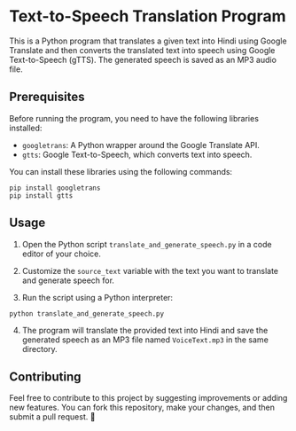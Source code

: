 # Text-to-Speech Translation Program

This is a Python program that translates a given text into Hindi using Google Translate and then converts the translated text into speech using Google Text-to-Speech (gTTS). The generated speech is saved as an MP3 audio file.

## Prerequisites

Before running the program, you need to have the following libraries installed:

- `googletrans`: A Python wrapper around the Google Translate API.
- `gtts`: Google Text-to-Speech, which converts text into speech.

You can install these libraries using the following commands:

```
pip install googletrans
pip install gtts
```

## Usage

1. Open the Python script `translate_and_generate_speech.py` in a code editor of your choice.

2. Customize the `source_text` variable with the text you want to translate and generate speech for.

3. Run the script using a Python interpreter:

```
python translate_and_generate_speech.py
```

4. The program will translate the provided text into Hindi and save the generated speech as an MP3 file named `VoiceText.mp3` in the same directory.

## Contributing

Feel free to contribute to this project by suggesting improvements or adding new features. You can fork this repository, make your changes, and then submit a pull request. 🙂